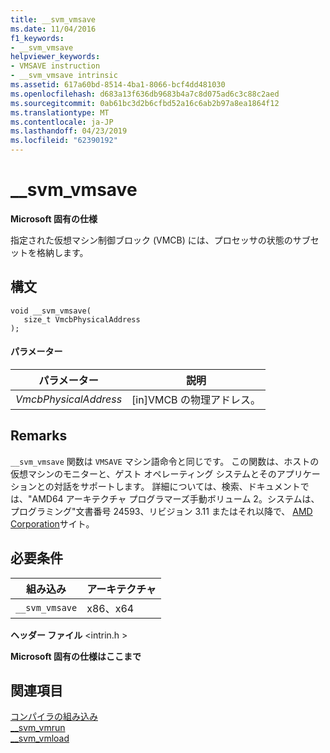 ```yaml
---
title: __svm_vmsave
ms.date: 11/04/2016
f1_keywords:
- __svm_vmsave
helpviewer_keywords:
- VMSAVE instruction
- __svm_vmsave intrinsic
ms.assetid: 617a60bd-8514-4ba1-8066-bcf4dd481030
ms.openlocfilehash: d683a13f636db9683b4a7c8d075ad6c3c88c2aed
ms.sourcegitcommit: 0ab61bc3d2b6cfbd52a16c6ab2b97a8ea1864f12
ms.translationtype: MT
ms.contentlocale: ja-JP
ms.lasthandoff: 04/23/2019
ms.locfileid: "62390192"
---
```

# <a name="svmvmsave"></a>__svm_vmsave

**Microsoft 固有の仕様**

指定された仮想マシン制御ブロック (VMCB) には、プロセッサの状態のサブセットを格納します。

## <a name="syntax"></a>構文

```
void __svm_vmsave(
   size_t VmcbPhysicalAddress
);
```

#### <a name="parameters"></a>パラメーター

|パラメーター|説明|
|---------------|-----------------|
|*VmcbPhysicalAddress*|[in]VMCB の物理アドレス。|

## <a name="remarks"></a>Remarks

`__svm_vmsave` 関数は `VMSAVE` マシン語命令と同じです。 この関数は、ホストの仮想マシンのモニターと、ゲスト オペレーティング システムとそのアプリケーションとの対話をサポートします。 詳細については、検索、ドキュメントでは、"AMD64 アーキテクチャ プログラマーズ手動ボリューム 2。システムは、プログラミング"文書番号 24593、リビジョン 3.11 またはそれ以降で、 [AMD Corporation](https://developer.amd.com/resources/developer-guides-manuals/)サイト。

## <a name="requirements"></a>必要条件

|組み込み|アーキテクチャ|
|---------------|------------------|
|`__svm_vmsave`|x86、x64|

**ヘッダー ファイル** \<intrin.h >

**Microsoft 固有の仕様はここまで**

## <a name="see-also"></a>関連項目

[コンパイラの組み込み](../intrinsics/compiler-intrinsics.md)<br/>
[__svm_vmrun](../intrinsics/svm-vmrun.md)<br/>
[__svm_vmload](../intrinsics/svm-vmload.md)